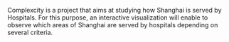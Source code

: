 Complexcity is a project that aims at studying how Shanghai is served by Hospitals. For this purpose, an interactive visualization will enable to observe which areas of Shanghai are served by hospitals depending on several criteria.